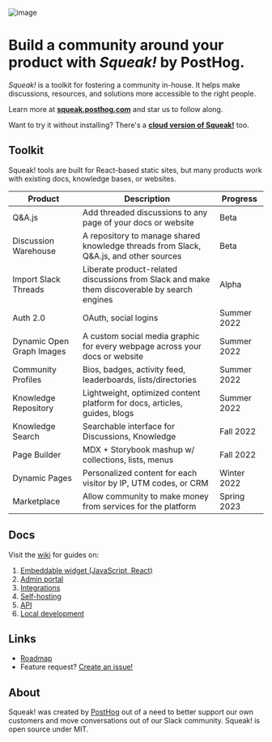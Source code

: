 ![image](https://user-images.githubusercontent.com/154479/165955293-4e576fef-cd9a-4fc8-853f-22f195f8a7a2.png)

# Build a community around your product with _Squeak!_ by PostHog.

_Squeak!_ is a toolkit for fostering a community in-house. It helps make discussions, resources, and solutions more accessible to the right people.

Learn more at [**squeak.posthog.com**](https://squeak.posthog.com) and star us to follow along.

Want to try it without installing? There's a [**cloud version of Squeak!**](https://squeak.cloud/signup) too.

## Toolkit

Squeak! tools are built for React-based static sites, but many products work with existing docs, knowledge bases, or websites.


| **Product**               | **Description**                                                                              | **Progress** |
|---------------------------|----------------------------------------------------------------------------------------------|--------------|
| Q&A.js                    | Add threaded discussions to any page of your docs or website                                 | Beta         |
| Discussion Warehouse      | A repository to manage shared knowledge threads from Slack, Q&A.js, and other sources        | Beta         |
| Import Slack Threads      | Liberate product-related discussions from Slack and make them discoverable by search engines | Alpha        |
| Auth 2.0                  | OAuth, social logins                                                                         | Summer 2022  |
| Dynamic Open Graph Images | A custom social media graphic for every webpage across your docs or website                  | Summer 2022  |
| Community Profiles        | Bios, badges, activity feed, leaderboards, lists/directories                                 | Summer 2022  |
| Knowledge Repository      | Lightweight, optimized content platform for docs, articles, guides, blogs                    | Summer 2022  |
| Knowledge Search          | Searchable interface for Discussions, Knowledge                                              | Fall 2022    |
| Page Builder              | MDX + Storybook mashup w/ collections, lists, menus                                          | Fall 2022    |
| Dynamic Pages             | Personalized content for each visitor by IP, UTM codes, or CRM                               | Winter 2022  |
| Marketplace               | Allow community to make money from services for the platform                                 | Spring 2023  |


## Docs

Visit the [wiki](https://github.com/PostHog/squeak/wiki) for guides on:

1. [Embeddable widget (JavaScript, React)](https://github.com/PostHog/squeak/wiki/Embeddable-widget-(JS,-React))
1. [Admin portal](https://github.com/PostHog/squeak/wiki/admin-portal)
1. [Integrations](https://github.com/PostHog/squeak/wiki/integrations)
1. [Self-hosting](https://github.com/PostHog/squeak/wiki/self-hosting)
1. [API](https://github.com/PostHog/squeak/wiki/api)
1. [Local development](https://github.com/PostHog/squeak/wiki/local-development)

## Links

- [Roadmap](https://github.com/orgs/PostHog/projects/40)
- Feature request? [Create an issue!](https://github.com/PostHog/squeak/issues)

## About

Squeak! was created by [PostHog](https://posthog.com) out of a need to better support our own customers and move conversations out of our Slack community. Squeak! is open source under MIT.
